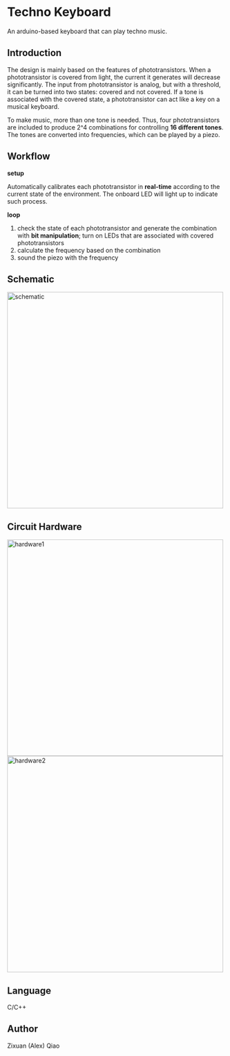 # Techno Keyboard
An arduino-based keyboard that can play techno music. 

## Introduction
The design is mainly based on the features of phototransistors. When a phototransistor is covered from light, the current it generates will decrease significantly. The input from phototransistor is analog, but with a threshold, it can be turned into two states: covered and not covered. If a tone is associated with the covered state, a phototransistor can act like a key on a musical keyboard. 

To make music, more than one tone is needed. Thus, four phototransistors are included to produce 2^4 combinations for controlling **16 different tones**. The tones are converted into frequencies, which can be played by a piezo. 

## Workflow
**setup**

Automatically calibrates each phototransistor in **real-time** according to the current state of the environment. The onboard LED will light up to indicate such process. 

**loop**

1. check the state of each phototransistor and generate the combination with **bit manipulation**; turn on LEDs that are associated with covered phototransistors
2. calculate the frequency based on the combination
3. sound the piezo with the frequency
   
## Schematic
<img width="500" alt="schematic" src="https://github.com/Zixuan-Qiao/Techno_Keyboard/assets/102449059/4f8c8cfe-6bf3-434e-8421-f424c1b7966c">

## Circuit Hardware
<img height="500" align="top" alt="hardware1" src="https://github.com/Zixuan-Qiao/Techno_Keyboard/assets/102449059/9ef64fa9-4c57-404e-ad1f-19b4c71827f5">

<img height="500" align="top" alt="hardware2" src="https://github.com/Zixuan-Qiao/Techno_Keyboard/assets/102449059/f4ee60e7-9780-4aaa-945d-2aae9c95b4e8">

## Language
C/C++

## Author
Zixuan (Alex) Qiao
